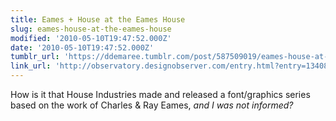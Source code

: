 ```yaml
---
title: Eames + House at the Eames House
slug: eames-house-at-the-eames-house
modified: '2010-05-10T19:47:52.000Z'
date: '2010-05-10T19:47:52.000Z'
tumblr_url: 'https://ddemaree.tumblr.com/post/587509019/eames-house-at-the-eames-house'
link_url: 'http://observatory.designobserver.com/entry.html?entry=13408'
---
```

How is it that House Industries made and released a font/graphics series based on the work of Charles & Ray Eames, _and I was not informed?_
